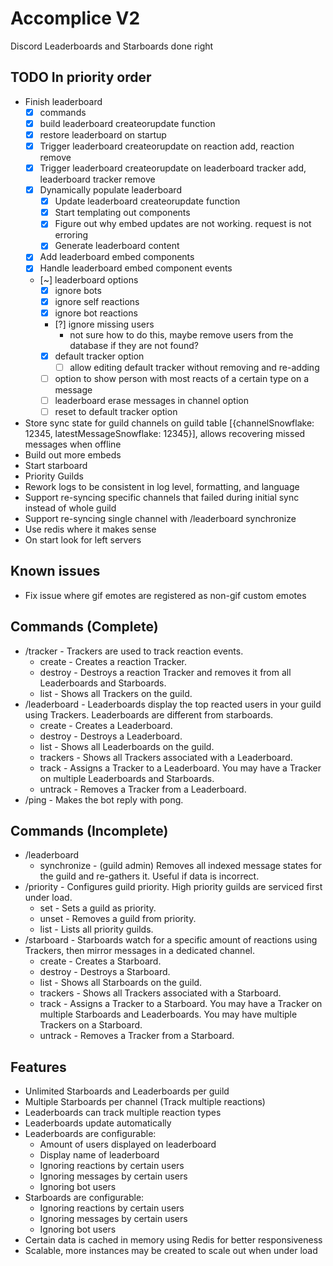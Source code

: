 # Accomplice V2
Discord Leaderboards and Starboards done right

## TODO In priority order
- Finish leaderboard
    - [x] commands
    - [x] build leaderboard createorupdate function
    - [x] restore leaderboard on startup
    - [x] Trigger leaderboard createorupdate on reaction add, reaction remove
    - [x] Trigger leaderboard createorupdate on leaderboard tracker add, leaderboard tracker remove
    - [x] Dynamically populate leaderboard
        - [x] Update leaderboard createorupdate function
        - [x] Start templating out components
        - [x] Figure out why embed updates are not working. request is not erroring
        - [x] Generate leaderboard content
    - [x] Add leaderboard embed components
    - [x] Handle leaderboard embed component events
    - [~] leaderboard options
      - [x] ignore bots
      - [x] ignore self reactions
      - [x] ignore bot reactions
      - [?] ignore missing users
        - not sure how to do this, maybe remove users from the database if they are not found?
      - [x] default tracker option
        - [ ] allow editing default tracker without removing and re-adding
      - [ ] option to show person with most reacts of a certain type on a message
      - [ ] leaderboard erase messages in channel option
      - [ ] reset to default tracker option
- Store sync state for guild channels on guild table [{channelSnowflake: 12345, latestMessageSnowflake: 12345}], allows recovering missed messages when offline
- Build out more embeds
- Start starboard
- Priority Guilds
- Rework logs to be consistent in log level, formatting, and language
- Support re-syncing specific channels that failed during initial sync instead of whole guild
- Support re-syncing single channel with /leaderboard synchronize
- Use redis where it makes sense
- On start look for left servers

## Known issues
  - Fix issue where gif emotes are registered as non-gif custom emotes

## Commands (Complete)
- /tracker - Trackers are used to track reaction events.
    - create - Creates a reaction Tracker.
    - destroy - Destroys a reaction Tracker and removes it from all Leaderboards and Starboards.
    - list - Shows all Trackers on the guild.
- /leaderboard - Leaderboards display the top reacted users in your guild using Trackers. Leaderboards are different from starboards.
    - create - Creates a Leaderboard.
    - destroy - Destroys a Leaderboard.
    - list - Shows all Leaderboards on the guild.
    - trackers - Shows all Trackers associated with a Leaderboard.
    - track - Assigns a Tracker to a Leaderboard. You may have a Tracker on multiple Leaderboards and Starboards.
    - untrack - Removes a Tracker from a Leaderboard.
- /ping - Makes the bot reply with pong.

## Commands (Incomplete)
- /leaderboard
    - synchronize - (guild admin) Removes all indexed message states for the guild and re-gathers it. Useful if data is incorrect.
- /priority - Configures guild priority. High priority guilds are serviced first under load.
    - set - Sets a guild as priority.
    - unset - Removes a guild from priority.
    - list - Lists all priority guilds.
- /starboard - Starboards watch for a specific amount of reactions using Trackers, then mirror messages in a dedicated channel.
    - create - Creates a Starboard.
    - destroy - Destroys a Starboard.
    - list - Shows all Starboards on the guild.
    - trackers - Shows all Trackers associated with a Starboard.
    - track - Assigns a Tracker to a Starboard. You may have a Tracker on multiple Starboards and Leaderboards. You may have multiple Trackers on a Starboard.
    - untrack - Removes a Tracker from a Starboard.

## Features
- Unlimited Starboards and Leaderboards per guild
- Multiple Starboards per channel (Track multiple reactions)
- Leaderboards can track multiple reaction types
- Leaderboards update automatically
- Leaderboards are configurable:
    - Amount of users displayed on leaderboard
    - Display name of leaderboard
    - Ignoring reactions by certain users
    - Ignoring messages by certain users
    - Ignoring bot users
- Starboards are configurable:
    - Ignoring reactions by certain users
    - Ignoring messages by certain users
    - Ignoring bot users
- Certain data is cached in memory using Redis for better responsiveness
- Scalable, more instances may be created to scale out when under load